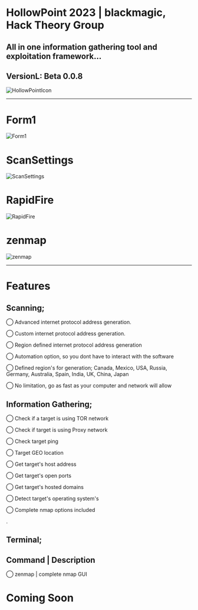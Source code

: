 # HollowPoint 2023 | blackmagic, Hack Theory Group
## All in one information gathering tool and exploitation framework...
## VersionL: Beta 0.0.8


![HollowPointIcon](https://github.com/blackmagic2023/HollowPoint/assets/149164084/b3be813c-f066-441b-8197-adc8aa95f281)

---------------------------------------------------------------------------------------------------------------------------

# Form1

![Form1](https://github.com/blackmagic2023/HollowPoint/assets/149164084/185d0434-2afc-4930-ad0b-85b824275927)


# ScanSettings

![ScanSettings](https://github.com/blackmagic2023/HollowPoint/assets/149164084/3dbe5aef-d3b6-4719-b919-0181ce0073a5)


# RapidFire

![RapidFire](https://github.com/blackmagic2023/HollowPoint/assets/149164084/0a0e6993-61d1-4031-892a-aee2eb4253f5)


# zenmap

![zenmap](https://github.com/blackmagic2023/HollowPoint/assets/149164084/f1685e24-f574-46d4-98ed-7c293de773fb)

-----------------------------------------------------------------------------------------------------------------------------

# Features

## Scanning;

⃝ Advanced internet protocol address generation.

⃝ Custom internet protocol address generation.

⃝ Region defined internet protocol address generation

⃝ Automation option, so you dont have to interact with the software

⃝ Defined region's for generation; Canada, Mexico, USA, Russia, Germany, Australia, Spain, India, UK, China, Japan

⃝ No limitation, go as fast as your computer and network will allow



## Information Gathering;

⃝ Check if a target is using TOR network

⃝ Check if target is using Proxy network

⃝ Check target ping

⃝ Target GEO location

⃝ Get target's host address

⃝ Get target's open ports

⃝ Get target's hosted domains

⃝ Detect target's operating system's

⃝ Complete nmap options included

.

## Terminal;

Command  | Description
--------------------------------------------
⃝ zenmap | complete nmap GUI


# Coming Soon
















